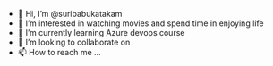- 👋 Hi, I’m @suribabukatakam
- 👀 I’m interested in watching movies and spend time in enjoying life
- 🌱 I’m currently learning Azure devops course
- 💞️ I’m looking to collaborate on 
- 📫 How to reach me ...

<!---
suribabukatakam/suribabukatakam is a ✨ special ✨ repository because its `README.md` (this file) appears on your GitHub profile.
You can click the Preview link to take a look at your changes.
--->
